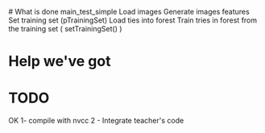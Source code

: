 # What is done
main_test_simple
	Load images
	Generate images features
	Set training set (pTrainingSet)
	Load ties into forest
	Train tries in forest from the training set ( setTrainingSet() )
	
# Help we've got

# TODO
OK 1- compile with nvcc
2 - Integrate teacher's code
